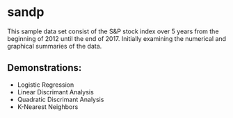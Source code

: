 # sandp
This sample data set consist of the S&P stock index over 5 years from the beginning of 2012 until the end of 2017.
Initially examining the numerical and graphical summaries of the data.

## Demonstrations:
- Logistic Regression
- Linear Discrimant Analysis
- Quadratic Discrimant Analysis
- K-Nearest Neighbors
